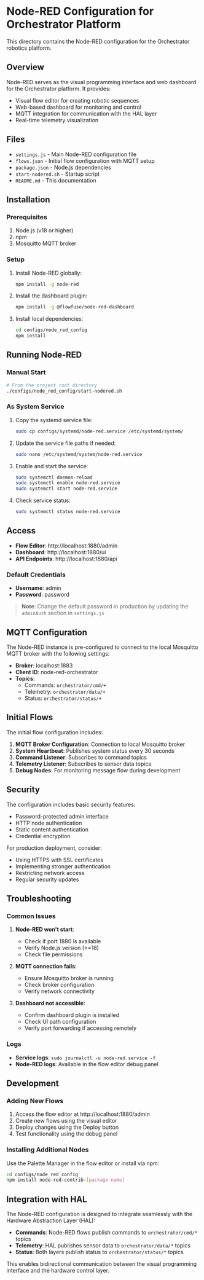 # Node-RED Configuration for Orchestrator Platform

This directory contains the Node-RED configuration for the Orchestrator robotics platform.

## Overview

Node-RED serves as the visual programming interface and web dashboard for the Orchestrator platform. It provides:

- Visual flow editor for creating robotic sequences
- Web-based dashboard for monitoring and control
- MQTT integration for communication with the HAL layer
- Real-time telemetry visualization

## Files

- `settings.js` - Main Node-RED configuration file
- `flows.json` - Initial flow configuration with MQTT setup
- `package.json` - Node.js dependencies
- `start-nodered.sh` - Startup script
- `README.md` - This documentation

## Installation

### Prerequisites

1. Node.js (v18 or higher)
2. npm
3. Mosquitto MQTT broker

### Setup

1. Install Node-RED globally:
   ```bash
   npm install -g node-red
   ```

2. Install the dashboard plugin:
   ```bash
   npm install -g @flowfuse/node-red-dashboard
   ```

3. Install local dependencies:
   ```bash
   cd configs/node_red_config
   npm install
   ```

## Running Node-RED

### Manual Start

```bash
# From the project root directory
./configs/node_red_config/start-nodered.sh
```

### As System Service

1. Copy the systemd service file:
   ```bash
   sudo cp configs/systemd/node-red.service /etc/systemd/system/
   ```

2. Update the service file paths if needed:
   ```bash
   sudo nano /etc/systemd/system/node-red.service
   ```

3. Enable and start the service:
   ```bash
   sudo systemctl daemon-reload
   sudo systemctl enable node-red.service
   sudo systemctl start node-red.service
   ```

4. Check service status:
   ```bash
   sudo systemctl status node-red.service
   ```

## Access

- **Flow Editor**: http://localhost:1880/admin
- **Dashboard**: http://localhost:1880/ui
- **API Endpoints**: http://localhost:1880/api

### Default Credentials

- **Username**: admin
- **Password**: password

> **Note**: Change the default password in production by updating the `adminAuth` section in `settings.js`

## MQTT Configuration

The Node-RED instance is pre-configured to connect to the local Mosquitto MQTT broker with the following settings:

- **Broker**: localhost:1883
- **Client ID**: node-red-orchestrator
- **Topics**:
  - Commands: `orchestrator/cmd/+`
  - Telemetry: `orchestrator/data/+`
  - Status: `orchestrator/status/+`

## Initial Flows

The initial flow configuration includes:

1. **MQTT Broker Configuration**: Connection to local Mosquitto broker
2. **System Heartbeat**: Publishes system status every 30 seconds
3. **Command Listener**: Subscribes to command topics
4. **Telemetry Listener**: Subscribes to sensor data topics
5. **Debug Nodes**: For monitoring message flow during development

## Security

The configuration includes basic security features:

- Password-protected admin interface
- HTTP node authentication
- Static content authentication
- Credential encryption

For production deployment, consider:

- Using HTTPS with SSL certificates
- Implementing stronger authentication
- Restricting network access
- Regular security updates

## Troubleshooting

### Common Issues

1. **Node-RED won't start**:
   - Check if port 1880 is available
   - Verify Node.js version (>=18)
   - Check file permissions

2. **MQTT connection fails**:
   - Ensure Mosquitto broker is running
   - Check broker configuration
   - Verify network connectivity

3. **Dashboard not accessible**:
   - Confirm dashboard plugin is installed
   - Check UI path configuration
   - Verify port forwarding if accessing remotely

### Logs

- **Service logs**: `sudo journalctl -u node-red.service -f`
- **Node-RED logs**: Available in the flow editor debug panel

## Development

### Adding New Flows

1. Access the flow editor at http://localhost:1880/admin
2. Create new flows using the visual editor
3. Deploy changes using the Deploy button
4. Test functionality using the debug panel

### Installing Additional Nodes

Use the Palette Manager in the flow editor or install via npm:

```bash
cd configs/node_red_config
npm install node-red-contrib-[package-name]
```

## Integration with HAL

The Node-RED configuration is designed to integrate seamlessly with the Hardware Abstraction Layer (HAL):

- **Commands**: Node-RED flows publish commands to `orchestrator/cmd/*` topics
- **Telemetry**: HAL publishes sensor data to `orchestrator/data/*` topics
- **Status**: Both layers publish status to `orchestrator/status/*` topics

This enables bidirectional communication between the visual programming interface and the hardware control layer.